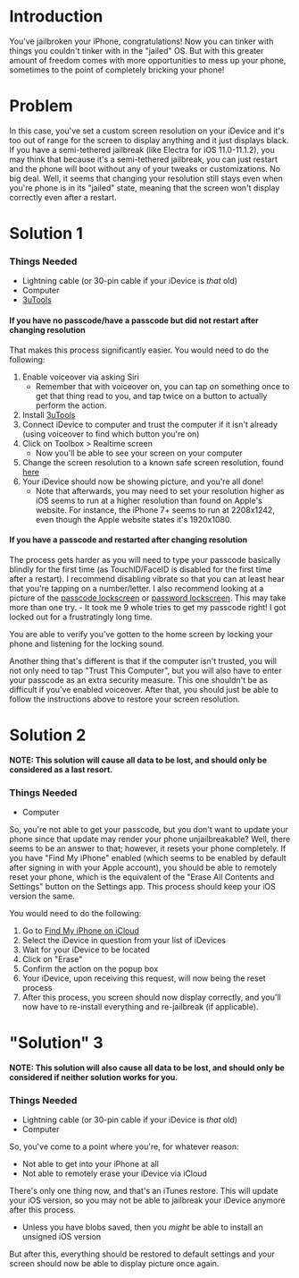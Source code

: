 # Introduction
You've jailbroken your iPhone, congratulations! Now you can tinker with things you couldn't tinker with in the "jailed" OS. But with this greater amount of freedom comes with more opportunities to mess up your phone, sometimes to the point of completely bricking your phone! 

# Problem
In this case, you've set a custom screen resolution on your iDevice and it's too out of range for the screen to display anything and it just displays black.
If you have a semi-tethered jailbreak (like Electra for iOS 11.0-11.1.2), you may think that because it's a semi-tethered jailbreak, you can just restart and the phone will boot without any of your tweaks or customizations. No big deal.
Well, it seems that changing your resolution still stays even when you're phone is in its "jailed" state, meaning that the screen won't display correctly even after a restart.

# Solution 1

### Things Needed
   - Lightning cable (or 30-pin cable if your iDevice is *that* old)
   - Computer
   - [3uTools](http://www.3u.com/)

#### If you have no passcode/have a passcode but did not restart after changing resolution
That makes this process significantly easier. You would need to do the following:
1. Enable voiceover via asking Siri
   - Remember that with voiceover on, you can tap on something once to get that thing read to you, and tap twice on a button to actually perform the action. 
2. Install [3uTools](http://www.3u.com/)
3. Connect iDevice to computer and trust the computer if it isn't already (using voiceover to find which button you're on)
4. Click on Toolbox > Realtime screen
   - Now you'll be able to see your screen on your computer
5. Change the screen resolution to a known safe screen resolution, found [here](https://developer.apple.com/library/content/documentation/DeviceInformation/Reference/iOSDeviceCompatibility/Displays/Displays.html)
6. Your iDevice should now be showing picture, and you're all done!
   - Note that afterwards, you may need to set your resolution higher as iOS seems to run at a higher resolution than found on Apple's website. For instance, the iPhone 7+ seems to run at 2208x1242, even though the Apple website states it's 1920x1080.

#### If you have a passcode and restarted after changing resolution
The process gets harder as you will need to type your passcode basically blindly for the first time (as TouchID/FaceID is disabled for the first time after a restart). I recommend disabling vibrate so that you can at least hear that you're tapping on a number/letter.
I also recommend looking at a picture of the [passcode lockscreen](https://media.idownloadblog.com/wp-content/uploads/2017/06/Creamy-iOS-10-Lighter-Cream.jpg) or [password lockscreen](https://img.gadgethacks.com/img/88/42/63559176523076/0/set-alphanumeric-lock-screen-passcode-for-stronger-security-your-iphone.w1456.jpg).
This may take more than one try.
       - It took me 9 whole tries to get my passcode right! I got locked out for a frustratingly long time.
   
You are able to verify you've gotten to the home screen by locking your phone and listening for the locking sound.

Another thing that's different is that if the computer isn't trusted, you will not only need to tap "Trust This Computer", but you will also have to enter your passcode as an extra security measure. This one shouldn't be as difficult if you've enabled voiceover.
After that, you should just be able to follow the instructions above to restore your screen resolution.

# Solution 2
**NOTE: This solution will cause all data to be lost, and should only be considered as a last resort.**

### Things Needed
   - Computer

So, you're not able to get your passcode, but you don't want to update your phone since that update may render your phone unjailbreakable? Well, there seems to be an answer to that; however, it resets your phone completely.
If you have "Find My iPhone" enabled (which seems to be enabled by default after signing in with your Apple account), you should be able to remotely reset your phone, which is the equivalent of the "Erase All Contents and Settings" button on the Settings app. This process should keep your iOS version the same.

You would need to do the following:
1. Go to [Find My iPhone on iCloud](https://www.icloud.com/#find)
2. Select the iDevice in question from your list of iDevices
3. Wait for your iDevice to be located
4. Click on "Erase"
5. Confirm the action on the popup box
6. Your iDevice, upon receiving this request, will now being the reset process
7. After this process, you screen should now display correctly, and you'll now have to re-install everything and re-jailbreak (if applicable).

# "Solution" 3
**NOTE: This solution will also cause all data to be lost, and should only be considered if neither solution works for you.**

### Things Needed
   - Lightning cable (or 30-pin cable if your iDevice is *that* old)
   - Computer

So, you've come to a point where you're, for whatever reason:
   - Not able to get into your iPhone at all
   - Not able to remotely erase your iDevice via iCloud

There's only one thing now, and that's an iTunes restore. This will update your iOS version, so you may not be able to jailbreak your iDevice anymore after this process. 
   - Unless you have blobs saved, then you *might* be able to install an unsigned iOS version

But after this, everything should be restored to default settings and your screen should now be able to display picture once again.
